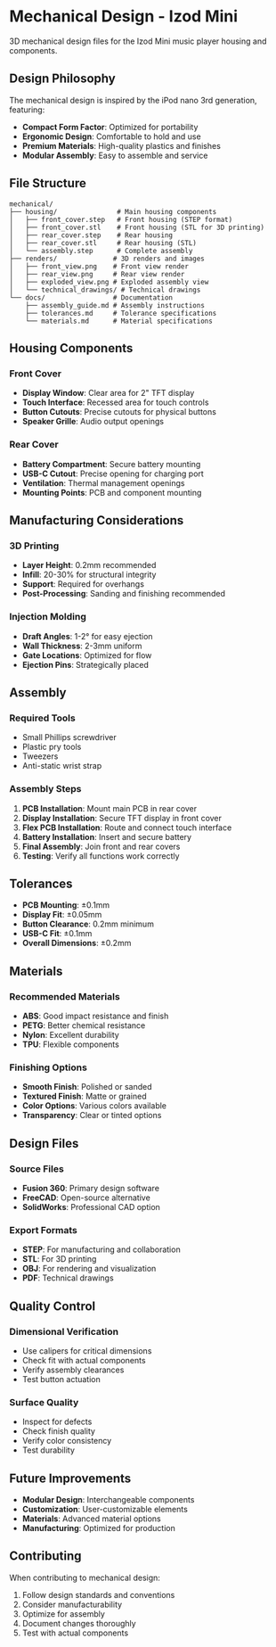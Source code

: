 # Mechanical Design - Izod Mini

3D mechanical design files for the Izod Mini music player housing and components.

## Design Philosophy

The mechanical design is inspired by the iPod nano 3rd generation, featuring:
- **Compact Form Factor**: Optimized for portability
- **Ergonomic Design**: Comfortable to hold and use
- **Premium Materials**: High-quality plastics and finishes
- **Modular Assembly**: Easy to assemble and service

## File Structure

```
mechanical/
├── housing/               # Main housing components
│   ├── front_cover.step   # Front housing (STEP format)
│   ├── front_cover.stl    # Front housing (STL for 3D printing)
│   ├── rear_cover.step    # Rear housing
│   ├── rear_cover.stl     # Rear housing (STL)
│   └── assembly.step      # Complete assembly
├── renders/              # 3D renders and images
│   ├── front_view.png    # Front view render
│   ├── rear_view.png     # Rear view render
│   ├── exploded_view.png # Exploded assembly view
│   └── technical_drawings/ # Technical drawings
└── docs/                 # Documentation
    ├── assembly_guide.md # Assembly instructions
    ├── tolerances.md     # Tolerance specifications
    └── materials.md      # Material specifications
```

## Housing Components

### Front Cover
- **Display Window**: Clear area for 2" TFT display
- **Touch Interface**: Recessed area for touch controls
- **Button Cutouts**: Precise cutouts for physical buttons
- **Speaker Grille**: Audio output openings

### Rear Cover
- **Battery Compartment**: Secure battery mounting
- **USB-C Cutout**: Precise opening for charging port
- **Ventilation**: Thermal management openings
- **Mounting Points**: PCB and component mounting

## Manufacturing Considerations

### 3D Printing
- **Layer Height**: 0.2mm recommended
- **Infill**: 20-30% for structural integrity
- **Support**: Required for overhangs
- **Post-Processing**: Sanding and finishing recommended

### Injection Molding
- **Draft Angles**: 1-2° for easy ejection
- **Wall Thickness**: 2-3mm uniform
- **Gate Locations**: Optimized for flow
- **Ejection Pins**: Strategically placed

## Assembly

### Required Tools
- Small Phillips screwdriver
- Plastic pry tools
- Tweezers
- Anti-static wrist strap

### Assembly Steps
1. **PCB Installation**: Mount main PCB in rear cover
2. **Display Installation**: Secure TFT display in front cover
3. **Flex PCB Installation**: Route and connect touch interface
4. **Battery Installation**: Insert and secure battery
5. **Final Assembly**: Join front and rear covers
6. **Testing**: Verify all functions work correctly

## Tolerances

- **PCB Mounting**: ±0.1mm
- **Display Fit**: ±0.05mm
- **Button Clearance**: 0.2mm minimum
- **USB-C Fit**: ±0.1mm
- **Overall Dimensions**: ±0.2mm

## Materials

### Recommended Materials
- **ABS**: Good impact resistance and finish
- **PETG**: Better chemical resistance
- **Nylon**: Excellent durability
- **TPU**: Flexible components

### Finishing Options
- **Smooth Finish**: Polished or sanded
- **Textured Finish**: Matte or grained
- **Color Options**: Various colors available
- **Transparency**: Clear or tinted options

## Design Files

### Source Files
- **Fusion 360**: Primary design software
- **FreeCAD**: Open-source alternative
- **SolidWorks**: Professional CAD option

### Export Formats
- **STEP**: For manufacturing and collaboration
- **STL**: For 3D printing
- **OBJ**: For rendering and visualization
- **PDF**: Technical drawings

## Quality Control

### Dimensional Verification
- Use calipers for critical dimensions
- Check fit with actual components
- Verify assembly clearances
- Test button actuation

### Surface Quality
- Inspect for defects
- Check finish quality
- Verify color consistency
- Test durability

## Future Improvements

- **Modular Design**: Interchangeable components
- **Customization**: User-customizable elements
- **Materials**: Advanced material options
- **Manufacturing**: Optimized for production

## Contributing

When contributing to mechanical design:
1. Follow design standards and conventions
2. Consider manufacturability
3. Optimize for assembly
4. Document changes thoroughly
5. Test with actual components

